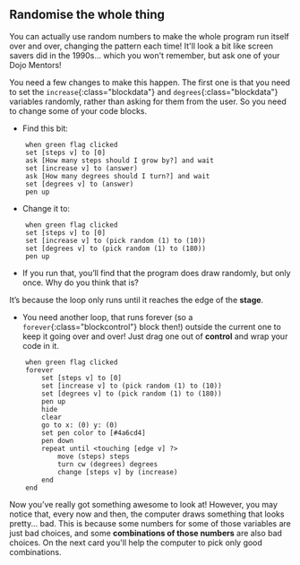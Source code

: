 ## Randomise the whole thing

You can actually use random numbers to make the whole program run itself over and over, changing the pattern each time! It'll look a bit like screen savers did in the 1990s... which you won't remember, but ask one of your Dojo Mentors!

You need a few changes to make this happen. The first one is that you need to set the `increase`{:class="blockdata"} and `degrees`{:class="blockdata"} variables randomly, rather than asking for them from the user. So you need to change some of your code blocks. 

+ Find this bit:

```blocks
    when green flag clicked
    set [steps v] to [0]
    ask [How many steps should I grow by?] and wait
    set [increase v] to (answer)
    ask [How many degrees should I turn?] and wait
    set [degrees v] to (answer)
    pen up
```

+ Change it to:

```blocks
    when green flag clicked
    set [steps v] to [0]
    set [increase v] to (pick random (1) to (10))
    set [degrees v] to (pick random (1) to (180))
    pen up
```

+ If you run that, you’ll find that the program does draw randomly, but only once. Why do you think that is?

It’s because the loop only runs until it reaches the edge of the **stage**. 

+ You need another loop, that runs forever (so a `forever`{:class="blockcontrol"} block then!) outside the current one to keep it going over and over! Just drag one out of **control** and wrap your code in it. 

```blocks
    when green flag clicked
    forever 
        set [steps v] to [0]
        set [increase v] to (pick random (1) to (10))
        set [degrees v] to (pick random (1) to (180))
        pen up
        hide
        clear
        go to x: (0) y: (0)
        set pen color to [#4a6cd4]
        pen down
        repeat until <touching [edge v] ?> 
            move (steps) steps
            turn cw (degrees) degrees
            change [steps v] by (increase)
        end
    end
```

Now you’ve really got something awesome to look at! However, you may notice that, every now and then, the computer draws something that looks pretty... bad. This is because some numbers for some of those variables are just bad choices, and some **combinations of those numbers** are also bad choices. On the next card you'll help the computer to pick only good combinations.


